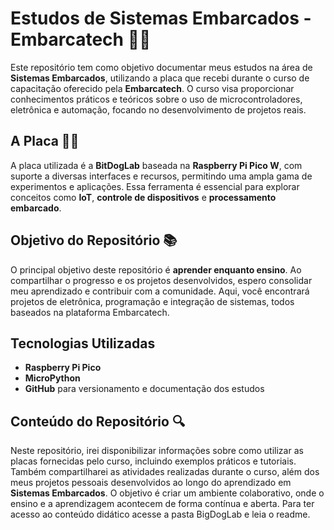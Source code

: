# Estudos de Sistemas Embarcados - Embarcatech 🚀💡

Este repositório tem como objetivo documentar meus estudos na área de **Sistemas Embarcados**, utilizando a placa que recebi durante o curso de capacitação oferecido pela **Embarcatech**. O curso visa proporcionar conhecimentos práticos e teóricos sobre o uso de microcontroladores, eletrônica e automação, focando no desenvolvimento de projetos reais.

## A Placa 🧑‍💻

A placa utilizada é a **BitDogLab** baseada na **Raspberry Pi Pico W**, com suporte a diversas interfaces e recursos, permitindo uma ampla gama de experimentos e aplicações. Essa ferramenta é essencial para explorar conceitos como **IoT**, **controle de dispositivos** e **processamento embarcado**.

## Objetivo do Repositório 📚

O principal objetivo deste repositório é **aprender enquanto ensino**. Ao compartilhar o progresso e os projetos desenvolvidos, espero consolidar meu aprendizado e contribuir com a comunidade. Aqui, você encontrará projetos de eletrônica, programação e integração de sistemas, todos baseados na plataforma Embarcatech.

## Tecnologias Utilizadas

- **Raspberry Pi Pico**
- **MicroPython**
- **GitHub** para versionamento e documentação dos estudos

## Conteúdo do Repositório 🔍

Neste repositório, irei disponibilizar informações sobre como utilizar as placas fornecidas pelo curso, incluindo exemplos práticos e tutoriais. Também compartilharei as atividades realizadas durante o curso, além dos meus projetos pessoais desenvolvidos ao longo do aprendizado em **Sistemas Embarcados**. O objetivo é criar um ambiente colaborativo, onde o ensino e a aprendizagem acontecem de forma contínua e aberta. Para ter acesso ao conteúdo didático acesse a pasta BigDogLab e leia o readme.
